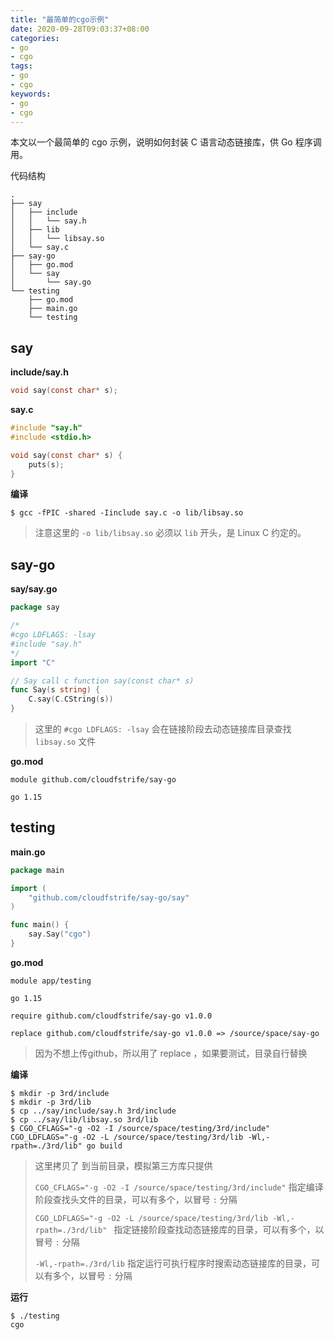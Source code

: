 ```yaml
---
title: "最简单的cgo示例"
date: 2020-09-28T09:03:37+08:00
categories:
- go
- cgo
tags:
- go
- cgo
keywords:
- go
- cgo
---
```


本文以一个最简单的 cgo 示例，说明如何封装 C 语言动态链接库，供 Go 程序调用。

<!--more-->

代码结构

```
.
├── say
│   ├── include
│   │   └── say.h
│   ├── lib
│   │   └── libsay.so
│   └── say.c
├── say-go
│   ├── go.mod
│   └── say
│       └── say.go
└── testing
    ├── go.mod
    ├── main.go
    └── testing

```

## say

**include/say.h**

```c
void say(const char* s);
```

**say.c**

```c
#include "say.h"
#include <stdio.h>

void say(const char* s) {
	puts(s);
}
```

**编译**

```text
$ gcc -fPIC -shared -Iinclude say.c -o lib/libsay.so
```

> 注意这里的 `-o lib/libsay.so` 必须以 `lib` 开头，是 Linux C 约定的。

## say-go

**say/say.go**

```go
package say

/*
#cgo LDFLAGS: -lsay
#include "say.h"
*/
import "C"

// Say call c function say(const char* s)
func Say(s string) {
	C.say(C.CString(s))
}
```

> 这里的 `#cgo LDFLAGS: -lsay` 会在链接阶段去动态链接库目录查找 `libsay.so` 文件

**go.mod**

```text
module github.com/cloudfstrife/say-go

go 1.15
```

## testing

**main.go**

```go
package main

import (
	"github.com/cloudfstrife/say-go/say"
)

func main() {
	say.Say("cgo")
}
```


**go.mod**


```text
module app/testing

go 1.15

require github.com/cloudfstrife/say-go v1.0.0

replace github.com/cloudfstrife/say-go v1.0.0 => /source/space/say-go
```

> 因为不想上传github，所以用了 replace ，如果要测试，目录自行替换

**编译**

```text
$ mkdir -p 3rd/include
$ mkdir -p 3rd/lib
$ cp ../say/include/say.h 3rd/include
$ cp ../say/lib/libsay.so 3rd/lib
$ CGO_CFLAGS="-g -O2 -I /source/space/testing/3rd/include" CGO_LDFLAGS="-g -O2 -L /source/space/testing/3rd/lib -Wl,-rpath=./3rd/lib" go build
```

> 这里拷贝了 到当前目录，模拟第三方库只提供
>
> `CGO_CFLAGS="-g -O2 -I /source/space/testing/3rd/include"` 指定编译阶段查找头文件的目录，可以有多个，以冒号 `:` 分隔
> 
> `CGO_LDFLAGS="-g -O2 -L /source/space/testing/3rd/lib -Wl,-rpath=./3rd/lib" ` 指定链接阶段查找动态链接库的目录，可以有多个，以冒号 `:` 分隔
>
> `-Wl,-rpath=./3rd/lib` 指定运行可执行程序时搜索动态链接库的目录，可以有多个，以冒号 `:` 分隔

**运行**

```
$ ./testing
cgo
```

